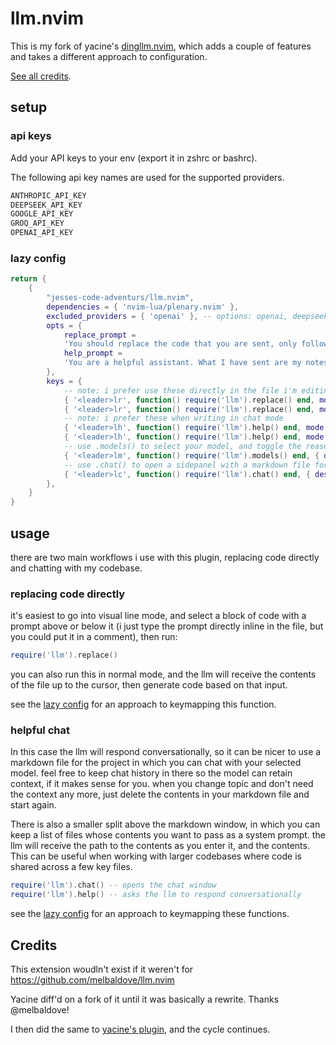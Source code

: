 # llm.nvim

This is my fork of yacine's [dingllm.nvim](https://github.com/yacineMTB/dingllm.nvim), which adds a couple of features and takes a different approach to configuration.

[See all credits](#credits).

## setup

### api keys

Add your API keys to your env (export it in zshrc or bashrc).

The following api key names are used for the supported providers.

```txt
ANTHROPIC_API_KEY
DEEPSEEK_API_KEY
GOOGLE_API_KEY
GROQ_API_KEY
OPENAI_API_KEY
```

### lazy config

````lua
return {
    {
        "jesses-code-adventurs/llm.nvim",
        dependencies = { 'nvim-lua/plenary.nvim' },
        excluded_providers = { 'openai' }, -- options: openai, deepseek, google, anthropic. any provider not in this list should have a corresponding API_KEY in the env
        opts = {
            replace_prompt =
            'You should replace the code that you are sent, only following the comments. Do not talk at all. Only output valid code. Do not provide any backticks that surround the code. Never ever output backticks like this ```. Any comment that is asking you for something should be removed after you satisfy them. Other comments should left alone. Do not output backticks. Include a newline ("\n") at the beginning of any answer..',
            help_prompt =
            'You are a helpful assistant. What I have sent are my notes so far. You are very curt, yet helpful.'
        },
        keys = {
            -- note: i prefer use these directly in the file i'm editing
            { '<leader>lr', function() require('llm').replace() end, mode = "n", { desc = 'llm replace codeblock' } },
            { '<leader>lr', function() require('llm').replace() end, mode = "v", { desc = 'llm replace codeblock' } },
            -- note: i prefer these when writing in chat mode
            { '<leader>lh', function() require('llm').help() end, mode = "n", { desc = 'llm helpful response' } },
            { '<leader>lh', function() require('llm').help() end, mode = "v", { desc = 'llm helpful response' } },
            -- use .models() to select your model, and toggle the reasoning window display
            { '<leader>lm', function() require('llm').models() end, { desc = 'llm model selector' } },
            -- use .chat() to open a sidepanel with a markdown file for chatting, and a small file allowing you to link source code for the llm to receive as context
            { '<leader>lc', function() require('llm').chat() end, { desc = 'llm chat window' } },
        },
    }
}
````

## usage

there are two main workflows i use with this plugin, replacing code directly and chatting with my codebase.

### replacing code directly

it's easiest to go into visual line mode, and select a block of code with a prompt above or below it (i just type the prompt directly inline in the file, but you could put it in a comment), then run:

```lua
require('llm').replace()
```

you can also run this in normal mode, and the llm will receive the contents of the file up to the cursor, then generate code based on that input.

see the [lazy config](#lazy-config) for an approach to keymapping this function.

### helpful chat

In this case the llm will respond conversationally, so it can be nicer to use a markdown file for the project in which you can chat with your selected model. feel free to keep chat history in there so the model can retain context, if it makes sense for you. when you change topic and don't need the context any more, just delete the contents in your markdown file and start again.

There is also a smaller split above the markdown window, in which you can keep a list of files whose contents you want to pass as a system prompt. the llm will receive the path to the contents as you enter it, and the contents. This can be useful when working with larger codebases where code is shared across a few key files.

```lua
require('llm').chat() -- opens the chat window
require('llm').help() -- asks the llm to respond conversationally
```

see the [lazy config](#lazy-config) for an approach to keymapping these functions.

## Credits

This extension woudln't exist if it weren't for https://github.com/melbaldove/llm.nvim

Yacine diff'd on a fork of it until it was basically a rewrite. Thanks @melbaldove!

I then did the same to [yacine's plugin](https://github.com/yacineMTB/dingllm.nvim), and the cycle continues.
